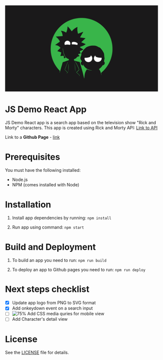 ![App_Logo](src/img/rick-morty-banner.png)

# JS Demo React App
JS Demo React app is a search app based on the television show "Rick and Morty" characters.
This app is created using Rick and Morty API: [Link to API](https://rickandmortyapi.com/)

Link to a **Github Page** - [link](https://amg28.github.io/js-demo-react-app/)

# Prerequisites
You must have the following installed:

* Node.js
* NPM (comes installed with Node)

# Installation
1. Install app dependencies by running:
`npm install`

2. Run app using command:
`npm start`

# Build and Deployment
1. To build an app you need to run:
`npm run build`

2. To deploy an app to Github pages you need to run:
`npm run deploy`

<!-- # Used Functions
| Syntax | Description |
| ----------- | ----------- |
| Header | Title |
| Paragraph | Text | -->

# Next steps checklist
- [X] Update app logo from PNG to SVG format
- [X] Add onkeydown event on a search input
- [ ] ![75%](https://progress-bar.dev/75) Add CSS media quries for mobile view
- [ ] Add Character's detail view

# License
See the [LICENSE](/LICENSE.md) file for details.

